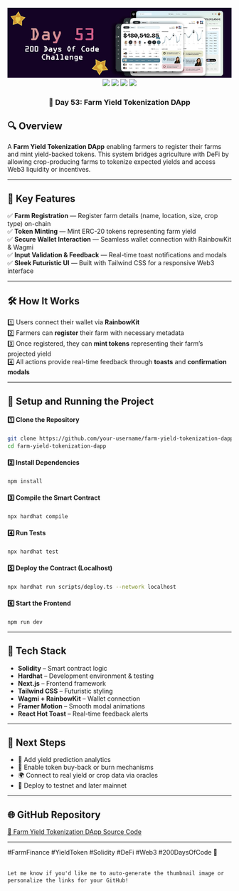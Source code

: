 <div align="center">
  <br />
  <img src="https://github.com/iamjohncaleb/200-Days-Of-Code-Challenge/blob/main/Thumbnails/the%20Day%2053.jpg" alt="Project Banner" />

  <div>
    <img src="https://img.shields.io/badge/Built%20With-Hardhat-blue" />
    <img src="https://img.shields.io/badge/Solidity-0.8.21-purple" />
    <img src="https://img.shields.io/badge/Frontend-Next.js%20%2B%20Tailwind-green" />
    <img src="https://img.shields.io/badge/Wallet-RainbowKit%20%2B%20Wagmi-orange" />
  </div>

  <h3 align="center">📅 Day 53: Farm Yield Tokenization DApp</h3>
</div>

## 🔍 **Overview**

A **Farm Yield Tokenization DApp** enabling farmers to register their farms and mint yield-backed tokens. This system bridges agriculture with DeFi by allowing crop-producing farms to tokenize expected yields and access Web3 liquidity or incentives.

---

## 📜 **Key Features**

✅ **Farm Registration** — Register farm details (name, location, size, crop type) on-chain  
✅ **Token Minting** — Mint ERC-20 tokens representing farm yield  
✅ **Secure Wallet Interaction** — Seamless wallet connection with RainbowKit & Wagmi  
✅ **Input Validation & Feedback** — Real-time toast notifications and modals  
✅ **Sleek Futuristic UI** — Built with Tailwind CSS for a responsive Web3 interface  

---

## 🛠️ **How It Works**

1️⃣ Users connect their wallet via **RainbowKit**  
2️⃣ Farmers can **register** their farm with necessary metadata  
3️⃣ Once registered, they can **mint tokens** representing their farm’s projected yield  
4️⃣ All actions provide real-time feedback through **toasts** and **confirmation modals**

---

## 🚀 **Setup and Running the Project**

#### **1️⃣ Clone the Repository**
```bash
git clone https://github.com/your-username/farm-yield-tokenization-dapp.git
cd farm-yield-tokenization-dapp
````

#### **2️⃣ Install Dependencies**

```bash
npm install
```

#### **3️⃣ Compile the Smart Contract**

```bash
npx hardhat compile
```

#### **4️⃣ Run Tests**

```bash
npx hardhat test
```

#### **5️⃣ Deploy the Contract (Localhost)**

```bash
npx hardhat run scripts/deploy.ts --network localhost
```

#### **6️⃣ Start the Frontend**

```bash
npm run dev
```

---

## 🧩 **Tech Stack**

* **Solidity** – Smart contract logic
* **Hardhat** – Development environment & testing
* **Next.js** – Frontend framework
* **Tailwind CSS** – Futuristic styling
* **Wagmi + RainbowKit** – Wallet connection
* **Framer Motion** – Smooth modal animations
* **React Hot Toast** – Real-time feedback alerts

---

## 📌 **Next Steps**

* 🌾 Add yield prediction analytics
* 🔄 Enable token buy-back or burn mechanisms
* 🌍 Connect to real yield or crop data via oracles
* 🧱 Deploy to testnet and later mainnet

---

## 🌐 **GitHub Repository**

[🔗 Farm Yield Tokenization DApp Source Code](https://github.com/your-repo-link)

---

\#FarmFinance #YieldToken #Solidity #DeFi #Web3 #200DaysOfCode 🚀

```

Let me know if you'd like me to auto-generate the thumbnail image or personalize the links for your GitHub!
```

